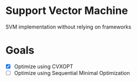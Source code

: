 # Support Vector Machine
SVM implementation without relying on frameworks

# Goals
- [x] Optimize using CVXOPT
- [ ] Optimize using Sequential Minimal Optimization
